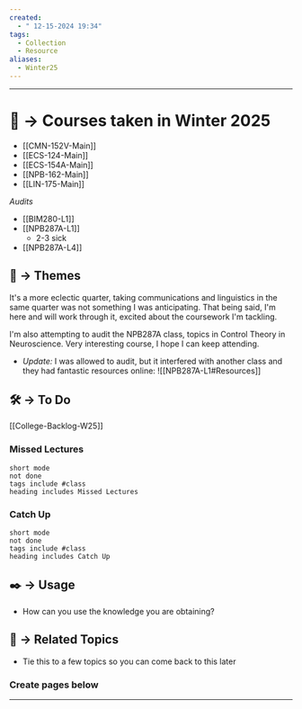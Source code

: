 ```yaml
---
created:
  - " 12-15-2024 19:34"
tags:
  - Collection
  - Resource
aliases:
  - Winter25
---
```


---


# 📗 -> Courses taken in Winter 2025
- [[CMN-152V-Main]]
- [[ECS-124-Main]]
- [[ECS-154A-Main]]
- [[NPB-162-Main]]
- [[LIN-175-Main]]

*Audits*
- [[BIM280-L1]]
- [[NPB287A-L1]]
	- 2-3 sick
- [[NPB287A-L4]]


## 📌 -> Themes
It's a more eclectic quarter, taking communications and linguistics in the same quarter was not something I was anticipating. That being said, I'm here and will work through it, excited about the coursework I'm tackling.

I'm also attempting to audit the NPB287A class, topics in Control Theory in Neuroscience. Very interesting course, I hope I can keep attending.
- *Update:* I was allowed to audit, but it interfered with another class and they had fantastic resources online:
![[NPB287A-L1#Resources]]


## 🛠️ -> To Do
[[College-Backlog-W25]]

### Missed Lectures
```tasks
short mode
not done
tags include #class
heading includes Missed Lectures
```
### Catch Up
```tasks
short mode
not done
tags include #class
heading includes Catch Up
```


## ✒️ -> Usage
- How can you use the knowledge you are obtaining?


## 🔗 -> Related Topics
- Tie this to a few topics so you can come back to this later



### Create pages below
---
